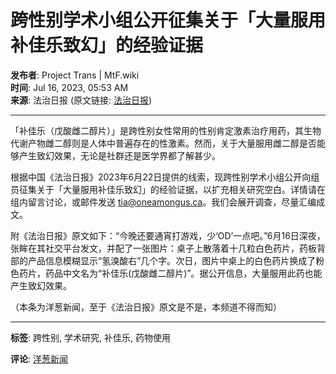 # 跨性别学术小组公开征集关于「大量服用补佳乐致幻」的经验证据

**发布者**: Project Trans | MtF.wiki  
**时间**: Jul 16, 2023, 05:53 AM  
**来源**: 法治日报 (原文链接: [法治日报](https://web.archive.org/web/20230716054256/http://epaper.legaldaily.com.cn/fzrb/content/20230622/Articel04002GN.htm))

---

「补佳乐（戊酸雌二醇片）」是跨性别女性常用的性别肯定激素治疗用药，其生物代谢产物雌二醇则是人体中普遍存在的性激素。然而，关于大量服用雌二醇是否能够产生致幻效果，无论是社群还是医学界都了解甚少。

根据中国《法治日报》2023年6月22日提供的线索，现跨性别学术小组公开向组员征集关于「大量服用补佳乐致幻」的经验证据，以扩充相关研究空白。详情请在组内留言讨论，或邮件发送 tia@oneamongus.ca。我们会展开调查，尽量汇编成文。

附《法治日报》原文如下：“今晚还要通宵打游戏，少‘OD’一点吧。”6月16日深夜，张眸在其社交平台发文，并配了一张图片：桌子上散落着十几粒白色药片，药板背部的产品信息模糊显示“氢溴酸右”几个字。次日，图片中桌上的白色药片换成了粉色药片，药品中文名为“补佳乐(戊酸雌二醇片)”。据公开信息，大量服用此药也能产生致幻效果。

（本条为洋葱新闻，至于《法治日报》原文是不是，本频道不得而知）

---

**标签**: 跨性别, 学术研究, 补佳乐, 药物使用

**评论**: [洋葱新闻](https://zh.wikipedia.org/zh-hans/洋葱报)